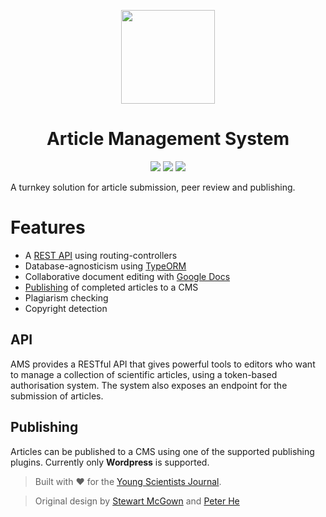 <p align="center">
<img src="https://assets.ysjournal.com/img/logo-production.png" width=150 />
</p>
<h1 align="center">Article Management System</h1>
<p align="center">
    <img src="https://badges.frapsoft.com/typescript/version/typescript-next.svg?v=101" />
    <img src="https://david-dm.org/youngscientists/article-management.svg" />
    <img src="https://travis-ci.org/youngscientists/article-management.svg?branch=typescript" />
</p>

A turnkey solution for article submission, peer review and publishing.

# Features
- A [REST API](#api) using routing-controllers
- Database-agnosticism using [TypeORM](https://github.com/typeorm/typeorm)
- Collaborative document editing with [Google Docs](https://docs.google.com)
- [Publishing](#publishing) of completed articles to a CMS
- Plagiarism checking
- Copyright detection

## API
AMS provides a RESTful API that gives powerful tools to editors who want to manage a collection of scientific articles, using a token-based authorisation system. The system also exposes an endpoint for the submission of articles.

## Publishing
Articles can be published to a CMS using one of the supported publishing plugins. Currently only **Wordpress** is supported.

> Built with :heart: for the [Young Scientists Journal](https://ysjournal.com).

> Original design by [Stewart McGown](https://twistedcore.co.uk) and [Peter He](https://github.com/peterthehe)
